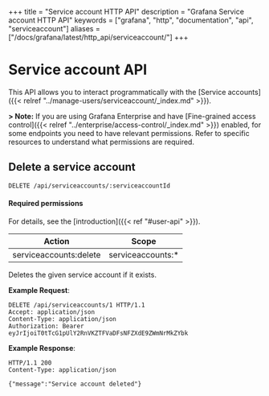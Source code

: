 +++
title = "Service account HTTP API"
description = "Grafana Service account HTTP API"
keywords = ["grafana", "http", "documentation", "api", "serviceaccount"]
aliases = ["/docs/grafana/latest/http_api/serviceaccount/"]
+++

# Service account API

This API allows you to interact programmatically with the [Service accounts]({{< relref "../manage-users/serviceaccount/_index.md" >}}).

**> Note:** If you are using Grafana Enterprise and have [Fine-grained access control]({{< relref "../enterprise/access-control/_index.md" >}}) enabled, for some endpoints you need to have relevant permissions. Refer to specific resources to understand what permissions are required.

## Delete a service account

`DELETE /api/serviceaccounts/:serviceaccountId`

#### Required permissions

For details, see the [introduction]({{< ref "#user-api" >}}).

| Action                 | Scope              |
| ---------------------- | ------------------ |
| serviceaccounts:delete | serviceaccounts:\* |

Deletes the given service account if it exists.

**Example Request**:

```http
DELETE /api/serviceaccounts/1 HTTP/1.1
Accept: application/json
Content-Type: application/json
Authorization: Bearer eyJrIjoiT0tTcG1pUlY2RnVKZTFVaDFsNFZXdE9ZWmNrMkZYbk
```

**Example Response**:

```http
HTTP/1.1 200
Content-Type: application/json

{"message":"Service account deleted"}
```
